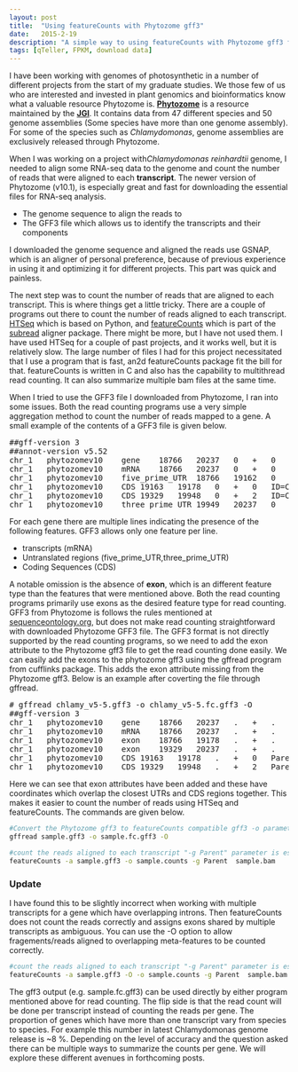 ```yaml
---
layout: post
title:  "Using featureCounts with Phytozome gff3"
date:   2015-2-19
description: "A simple way to using featureCounts with Phytozome gff3 file. There are several quirks with the gff3 from phytozome"
tags: [qTeller, FPKM, download data]
---
```



<p>
	I have been working with genomes of photosynthetic in a number of different projects from the start of my graduate studies. We those few of us who are interested and invested in plant genomics and bioinformatics know what a valuable resource Phytozome is. <a href="http://phytozome.jgi.doe.gov/pz/portal.html"><strong>Phytozome</strong></a> is a resource maintained by the <strong title="Joint Genome Institute"><a href="http://jgi.doe.gov/">JGI</a></strong>. It contains data from 47 different species and 50 genome assemblies (Some species have more than one genome assembly). For some of the species such as <i>Chlamydomonas</i>, genome assemblies are exclusively released through Phytozome.
</p>
<p>
When I was working on a project with<i>Chlamydomonas reinhardtii</i> genome, I needed to align some RNA-seq data to the genome and count the number of reads that were aligned to each <strong>transcript</strong>. The newer version of Phytozome (v10.1), is especially great and fast for downloading the essential files for RNA-seq analysis.
	<ul>
		<li>The genome sequence to align the reads to</li>
		<li>The GFF3 file which allows us to identify the transcripts and their components</li>
	</ul>
</p>
<p>
I downloaded the genome sequence and aligned the reads use GSNAP, which is an aligner of personal preference, because of previous experience in using it and optimizing it for different projects. This part was quick and painless.
</p>
<p>
The next step was to count the number of reads that are aligned to each transcript. This is where things get a little tricky. There are a couple of programs out there to count the number of reads aligned to each transcript. <a href="http://www-huber.embl.de/HTSeq/doc/overview.html">HTSeq</a> which is based on Python, and <a href="http://bioinf.wehi.edu.au/featureCounts/">featureCounts</a> which is part of the <a href="http://subread.sourceforge.net/">subread</a> aligner package. There might be more, but I have not used them. I have used HTSeq for a couple of past projects, and it works well, but it is relatively slow. The large number of files I had for this project necessitated that I use a program that is fast, an2d featureCounts package fit the bill for that. featureCounts is written in C and also has the capability to multithread read counting. It can also summarize multiple bam files at the same time.
</p>
<p>
When I tried to use the GFF3 file I downloaded from Phytozome, I ran into some issues. Both the read counting programs use a very simple aggregation method to count the number of reads mapped to a gene. A small example of the contents of a GFF3 file is given below.
</p>
<pre>
##gff-version 3
##annot-version v5.52
chr_1	phytozomev10	gene	18766	20237	0	+	0	ID=Cre01.g000017.v5.5;Name=Cre01.g000017
chr_1	phytozomev10	mRNA	18766	20237	0	+	0	ID=Cre01.g000017.t1.1.v5.5;Name=Cre01.g000017.t1.1;pacid=30789166;longest=1;Parent=Cre01.g000017.v5.5
chr_1	phytozomev10	five_prime_UTR	18766	19162	0	+	0	ID=Cre01.g000017.t1.1.v5.5.five_prime_UTR.1;Parent=Cre01.g000017.t1.1.v5.5;pacid=30789166
chr_1	phytozomev10	CDS	19163	19178	0	+	0	ID=Cre01.g000017.t1.1.v5.5.CDS.1;Parent=Cre01.g000017.t1.1.v5.5;pacid=30789166
chr_1	phytozomev10	CDS	19329	19948	0	+	2	ID=Cre01.g000017.t1.1.v5.5.CDS.2;Parent=Cre01.g000017.t1.1.v5.5;pacid=30789166
chr_1	phytozomev10	three_prime_UTR	19949	20237	0	+	0	ID=Cre01.g000017.t1.1.v5.5.three_prime_UTR.1;Parent=Cre01.g000017.t1.1.v5.5;pacid=30789166
</pre>
<p>
For each gene there are multiple lines indicating the presence of the following features. GFF3 allows only one feature per line.
</p>
<ul>
	<li>transcripts (mRNA)</li>
	<li>Untranslated regions (five_prime_UTR,three_prime_UTR)</li>
	<li>Coding Sequences (CDS)</li>
</ul>

A notable omission is the absence of <strong>exon</strong>, which is an different feature type than the features that were mentioned above.  Both the read counting programs primarily use exons as the desired feature type for read counting. GFF3 from Phytozome is follows the rules mentioned at <a href="http://www.sequenceontology.org/gff3.shtml" >sequenceontology.org</a>, but does not make read counting straightforward with downloaded Phytozome GFF3 file. The GFF3 format is not directly supported by the read counting programs, so we need to add the exon attribute to the Phytozome gff3 file to get the read counting done easily. We can easily add the exons to the phytozome gff3 using the gffread program from cufflinks package. This adds the exon attribute missing from the Phytozome gff3. Below is an example after coverting the file through gffread.
<pre>
# gffread chlamy_v5-5.gff3 -o chlamy_v5-5.fc.gff3 -O
##gff-version 3
chr_1	phytozomev10	gene	18766	20237	.	+	.	ID=Cre01.g000017.v5.5;geneID=Cre01.g000017.v5.5;gene_name=Cre01.g000017
chr_1	phytozomev10	mRNA	18766	20237	.	+	.	ID=Cre01.g000017.t1.1.v5.5;Parent=Cre01.g000017.v5.5;geneID=Cre01.g000017.v5.5;gene_name=Cre01.g000017
chr_1	phytozomev10	exon	18766	19178	.	+	.	Parent=Cre01.g000017.t1.1.v5.5
chr_1	phytozomev10	exon	19329	20237	.	+	.	Parent=Cre01.g000017.t1.1.v5.5
chr_1	phytozomev10	CDS	19163	19178	.	+	0	Parent=Cre01.g000017.t1.1.v5.5
chr_1	phytozomev10	CDS	19329	19948	.	+	2	Parent=Cre01.g000017.t1.1.v5.5
</pre>

<p>
	Here we can see that exon attributes have been added and these have coordinates which overlap the closest UTRs and CDS regions together. This makes it easier to count the number of reads using HTSeq and featureCounts. The commands are given below.
</p>

```bash
#Convert the Phytozome gff3 to featureCounts compatible gff3 -o parameter defines the output file, and -O parameter tells the program to output non transcript feature types.
gffread sample.gff3 -o sample.fc.gff3 -O

#count the reads aligned to each transcript "-g Parent" parameter is essential to aggregate the read count per transcript otherwise program will stop with an error
featureCounts -a sample.gff3 -o sample.counts -g Parent  sample.bam
```

<h3>Update</h3>
<p>
	I have found this to be slightly incorrect when working with multiple transcripts for a gene which have overlapping introns. Then featureCounts does not count the reads correctly and assigns exons shared by multiple transcripts as ambiguous. You can use the -O option to allow fragements/reads aligned to overlapping meta-features to be counted correctly.
</p>

```bash
#count the reads aligned to each transcript "-g Parent" parameter is essential to aggregate the read count per transcript otherwise program will stop with an error
featureCounts -a sample.gff3 -O -o sample.counts -g Parent  sample.bam
````

<p>
	The gff3 output (e.g. sample.fc.gff3) can be used directly by either program mentioned above for read counting. The flip side is that the read count will be done per transcript instead of counting the reads per gene. The proportion of genes which have more than one transcript vary from species to species. For example this number in latest Chlamydomonas genome release is ~8 %. Depending on the level of accuracy and the question asked there can be multiple ways to summarize the counts per gene. We will explore these different avenues in forthcoming posts.
</p>
